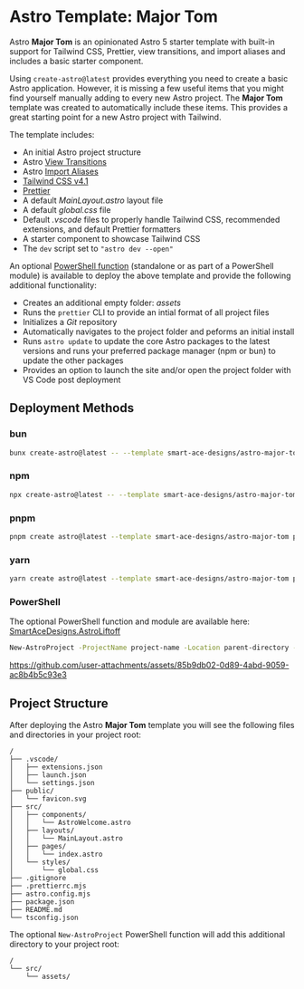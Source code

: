 <!-- ASTRO:REMOVE:START -->
# Astro Template: Major Tom
Astro **Major Tom** is an opinionated Astro 5 starter template with built-in support for Tailwind CSS, Prettier, view transitions, and import aliases and includes a basic starter component.

Using `create-astro@latest` provides everything you need to create a basic Astro application. However, it is missing a few useful items that you might find yourself manually adding to every new Astro project. The **Major Tom** template was created to automatically include these items. This provides a great starting point for a new Astro project with Tailwind.

The template includes:
- An initial Astro project structure
- Astro [View Transitions](https://docs.astro.build/en/guides/view-transitions/)
- Astro [Import Aliases](https://docs.astro.build/en/guides/typescript/#import-aliases)
- [Tailwind CSS v4.1](https://tailwindcss.com/)
- [Prettier](https://prettier.io/)
- A default _MainLayout.astro_ layout file
- A default _global.css_ file
- Default _.vscode_ files to properly handle Tailwind CSS, recommended extensions, and default Prettier formatters
- A starter component to showcase Tailwind CSS
- The `dev` script set to `"astro dev --open"`

An optional [PowerShell function](https://github.com/Smart-Ace-Designs/SmartAceDesigns.AstroLiftoff) (standalone or as part of a PowerShell module) is available to deploy the above template and provide the following additional functionality:
- Creates an additional empty folder: _assets_
- Runs the `prettier` CLI to provide an intial format of all project files
- Initializes a _Git_ repository
- Automatically navigates to the project folder and peforms an initial install
- Runs `astro update` to update the core Astro packages to the latest versions and runs your preferred package manager (npm or bun) to update the other packages
- Provides an option to launch the site and/or open the project folder with VS Code post deployment

## Deployment Methods
### bun
```sh
bunx create-astro@latest -- --template smart-ace-designs/astro-major-tom project-name
```
### npm
```sh
npx create-astro@latest -- --template smart-ace-designs/astro-major-tom project-name
```
### pnpm
```sh
pnpm create astro@latest --template smart-ace-designs/astro-major-tom project-name
```
### yarn
```sh
yarn create astro@latest --template smart-ace-designs/astro-major-tom project-name
```
### PowerShell
The optional PowerShell function and module are available here:
[SmartAceDesigns.AstroLiftoff](https://github.com/Smart-Ace-Designs/SmartAceDesigns.AstroLiftoff)

```sh
New-AstroProject -ProjectName project-name -Location parent-directory -Template astro-major-tom
```

https://github.com/user-attachments/assets/85b9db02-0d89-4abd-9059-ac8b4b5c93e3

## Project Structure
After deploying the Astro **Major Tom** template you will see the following files and directories in your project root:

```text
/
├── .vscode/
│   ├── extensions.json
│   ├── launch.json
│   └── settings.json
├── public/
│   └── favicon.svg
├── src/
│   ├── components/
│   │   └── AstroWelcome.astro
│   ├── layouts/
│   │   └── MainLayout.astro
│   ├── pages/
│   │   └── index.astro
│   └── styles/
│       └── global.css
├── .gitignore
├── .prettierrc.mjs
├── astro.config.mjs
├── package.json
├── README.md
└── tsconfig.json
```

The optional `New-AstroProject` PowerShell function will add this additional directory to your project root:

```text
/
└── src/
    └── assets/
```
<!-- ASTRO:REMOVE:END -->